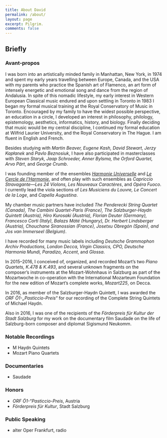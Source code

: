 ```yaml
---
title: About David
permalink: /about/
layout: page
excerpt: Pilgrim.
comments: false
---
```


## Briefly 

### Avant-propos  

I was born into an artistically minded family in Manhattan, New York, in 1974 and spent my early years travelling between Europe, Canada, and the USA with my parents who practice the Spanish art of Flamenco, an art form of intensely energetic and emotional song and dance from the region of Andalusia. In spite of this nomadic lifestyle, my early interest in Western European Classical music endured and upon settling in Toronto in 1983 I began my formal musical training at the Royal Conservatory of Music in Toronto. Encouraged by my family to have the widest possible perspective, an education in a circle, I developed an interest in philosophy, philology, epistemology, aesthetics, informatics, history, and biology. Finally deciding that music would be my central discipline, I continued my formal education at Wilfrid Laurier University, and the Royal Conservatory in The Hague. I am fluent in English and French.

Besides studying with *Martin Beaver, Eugene Kash, David Stewart, Jerzy Kapłanek* and *Pavlo Beznosiuk*, I have also participated in masterclasses with *Steven Staryk, Jaap Schroeder, Anner Bylsma, the Orford Quartet, Arvo Pärt*, and *George Crumb*.

I was founding member of the ensembles [*Harmonie Universelle*](http://harmonie-universele.com) and [*Le Cercle de l’Harmonie*](http://cercledelharmonie.fr), and often play with such ensembles as *Capriccio Stravagante—Les 24 Violons, Les Nouveaux Caractères*, and *Opéra Fuoco*. I currently lead the viola sections of *Les Musiciens du Louvre, Le Concert de la Loge*, and *Capella Augustina*.

My chamber music partners have included *The Penderecki String Quartet (Canada), The Cambini Quartet-Paris (France), The Salzburger-Haydn Quintett (Austria), Hiro Kurosaki (Austria), Florian Deuter (Germany), Francesco Corti (Italy), Balazs Máté (Hungary), Dr. Herbert Lindsberger (Austria), Chouchane Siranossian (France), Josetxu Obregón (Spain), and Jos van Immerseel (Belgium)*.

I have recorded for many music labels including *Deutsche Grammophon Archiv Productions, London Decca, Virgin Classics, CPO, Deutsche Harmonia Mundi, Paradizo, Accent*, and *Glossa*.

In 2015–2016, I conceived of, organized, and recorded Mozart’s two *Piano Quartets, K.478 & K.493*, and several unknown fragments on the composer’s instruments at the Mozart-Wohnhaus in Salzburg as part of the Mozartwoche in co-operation with the International Mozarteum Foundation for the new edition of Mozart’s complete works, *Mozart225*, on Decca.

In 2016, as member of the Salzburger-Haydn Quintett, I was awarded the *ORF Ö1-„Pasticcio-Preis“* for our recording of the Complete String Quintets of Michael Haydn.

Also in 2016, I was one of the recipients of the *Förderpreis für Kultur der Stadt Salzburg* for my work on the documentary film Saudade on the life of Salzburg-born composer and diplomat Sigismund Neukomm.


### Notable Recordings
- M Haydn Quintets
- Mozart Piano Quartets

### Documentaries
- Saudade

### Honors
- *ORF Ö1-“Pasticcio-Preis*, Austria
- *Förderpreis für Kultur*, Stadt Salzburg

### Public Speaking
- alter Oper Frankfurt, radio

